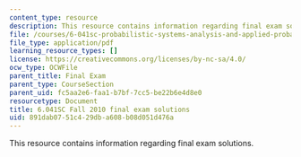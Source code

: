 ```yaml
---
content_type: resource
description: This resource contains information regarding final exam solutions.
file: /courses/6-041sc-probabilistic-systems-analysis-and-applied-probability-fall-2013/891dab0751c429dba608b08d051d476a_MIT6_041SCF13_final_sol.pdf
file_type: application/pdf
learning_resource_types: []
license: https://creativecommons.org/licenses/by-nc-sa/4.0/
ocw_type: OCWFile
parent_title: Final Exam
parent_type: CourseSection
parent_uid: fc5aa2e6-faa1-b7bf-7cc5-be22b6e4d8e0
resourcetype: Document
title: 6.041SC Fall 2010 final exam solutions
uid: 891dab07-51c4-29db-a608-b08d051d476a
---
```

This resource contains information regarding final exam solutions.